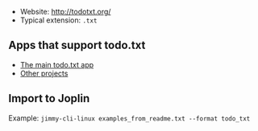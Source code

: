- Website: <http://todotxt.org/>
- Typical extension: `.txt`

## Apps that support todo.txt

- [The main todo.txt app](https://github.com/todotxt/todo.txt-cli/releases)
- [Other projects](https://github.com/todotxt/todo.txt-cli/wiki/Other-Todo.txt-Projects)

## Import to Joplin

Example: `jimmy-cli-linux examples_from_readme.txt --format todo_txt`
